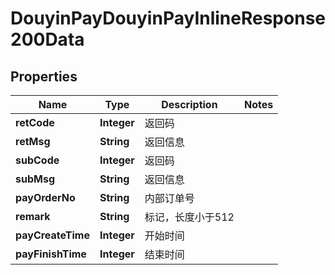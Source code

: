 # DouyinPayDouyinPayInlineResponse200Data

## Properties
Name | Type | Description | Notes
------------ | ------------- | ------------- | -------------
**retCode** | **Integer** | 返回码 | 
**retMsg** | **String** | 返回信息 | 
**subCode** | **Integer** | 返回码 | 
**subMsg** | **String** | 返回信息 | 
**payOrderNo** | **String** | 内部订单号 | 
**remark** | **String** | 标记，长度小于512 | 
**payCreateTime** | **Integer** | 开始时间 | 
**payFinishTime** | **Integer** | 结束时间 | 
